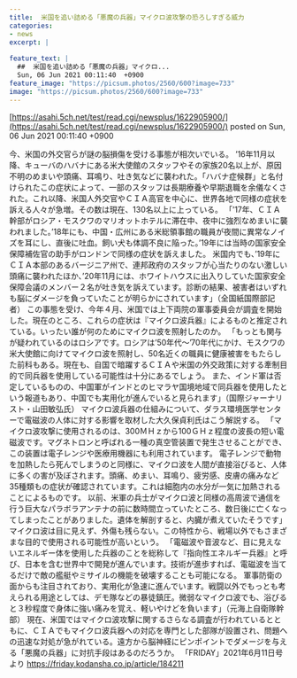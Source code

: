 ```yaml
---
title:  米国を追い詰める「悪魔の兵器」マイクロ波攻撃の恐ろしすぎる威力  
categories:
- news
excerpt: |
  
feature_text: |
  ##  米国を追い詰める「悪魔の兵器」マイクロ...
  Sun, 06 Jun 2021 00:11:40  +0900
feature_image: "https://picsum.photos/2560/600?image=733"
image: "https://picsum.photos/2560/600?image=733"
---
```


[https://asahi.5ch.net/test/read.cgi/newsplus/1622905900/](https://asahi.5ch.net/test/read.cgi/newsplus/1622905900/)
posted on Sun, 06 Jun 2021 00:11:40  +0900

<!--more-->

今、米国の外交官らが謎の脳損傷を受ける事態が相次いでいる。 ’16年11月以降、キューバのハバナにある米大使館のスタッフやその家族20名以上が、原因不明のめまいや頭痛、耳鳴り、吐き気などに襲われた。「ハバナ症候群」と名付けられたこの症状によって、一部のスタッフは長期療養や早期退職を余儀なくされた。これ以降、米国人外交官やＣＩＡ高官を中心に、世界各地で同様の症状を訴える人々が急増。その数は現在、130名以上に上っている。 「’17年、ＣＩＡ幹部がロシア・モスクワのマリオットホテルに滞在中、夜中に強烈なめまいに襲われました。’18年にも、中国・広州にある米総領事館の職員が夜間に異常なノイズを耳にし、直後に吐血。飼い犬も体調不良に陥った。’19年には当時の国家安全保障補佐官の助手がロンドンで同様の症状を訴えました。 米国内でも、’19年にＣＩＡ本部のあるバージニア州で、連邦政府のスタッフが心当たりのない激しい頭痛に襲われたほか、’20年11月には、ホワイトハウスに出入りしていた国家安全保障会議のメンバー２名が吐き気を訴えています。診断の結果、被害者はいずれも脳にダメージを負っていたことが明らかにされています」（全国紙国際部記者） この事態を受け、今年４月、米国では上下両院の軍事委員会が調査を開始した。現在のところ、これらの症状は『マイクロ波兵器』によるものと推定されている。いったい誰が何のためにマイクロ波を照射したのか。 「もっとも関与が疑われているのはロシアです。ロシアは’50年代〜’70年代にかけ、モスクワの米大使館に向けてマイクロ波を照射し、50名近くの職員に健康被害をもたらした前科もある。現在も、自国で暗躍するＣＩＡや米国の外交政策に対する牽制目的で同兵器を使用している可能性は十分にあるでしょう。 また、インド軍は否定しているものの、中国軍がインドとのヒマラヤ国境地域で同兵器を使用したという報道もあり、中国でも実用化が進んでいると見られます」（国際ジャーナリスト・山田敏弘氏） マイクロ波兵器の仕組みについて、ダラス環境医学センターで電磁波の人体に対する影響を取材した大久保貞利氏はこう解説する。 「マイクロ波攻撃に使用されるのは、300ＭＨｚから100ＧＨｚ程度の波長の短い電磁波です。マグネトロンと呼ばれる一種の真空管装置で発生させることができ、この装置は電子レンジや医療用機器にも利用されています。 電子レンジで動物を加熱したら死んでしまうのと同様に、マイクロ波を人間が直接浴びると、人体に多くの害が及ぼされます。頭痛、めまい、耳鳴り、疲労感、皮膚の痛みなど35種類もの症状が確認されています。これは細胞内の水分が一気に加熱されることによるものです。 以前、米軍の兵士がマイクロ波と同様の高周波で通信を行う巨大なパラボラアンテナの前に数時間立っていたところ、数日後に亡くなってしまったことがありました。遺体を解剖すると、内臓が煮えていたそうです」 マイクロ波は目に見えず、外傷も残らない。この特性から、戦場以外でもさまざまな目的で使用される可能性が高いという。 「電磁波や音波など、目に見えないエネルギー体を使用した兵器のことを総称して『指向性エネルギー兵器』と呼び、日本を含む世界中で開発が進んでいます。技術が進歩すれば、電磁波を当てるだけで敵の艦艇やミサイルの機能を破壊することも可能になる。 軍事防衛の面からも注目されており、実用化が急速に進んでいます。戦闘以外でもっとも考えられる用途としては、デモ隊などの暴徒鎮圧。微弱なマイクロ波でも、浴びると３秒程度で身体に強い痛みを覚え、軽いやけどを負います」（元海上自衛隊幹部） 現在、米国ではマイクロ波攻撃に関するさらなる調査が行われているとともに、ＣＩＡでもマイクロ波兵器への対応を専門とした部隊が設置され、問題への迅速な対処が急がれている。遠方から脳神経にピンポイントでダメージを与える「悪魔の兵器」に対抗手段はあるのだろうか。 「FRIDAY」2021年6月11日号より https://friday.kodansha.co.jp/article/184211

